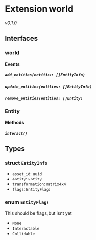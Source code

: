 # Extension world
*v0.1.0*


## Interfaces
### world

#### Events
##### `add_entities(entities: []EntityInfo)`

##### `update_entities(entities: []EntityInfo)`

##### `remove_entities(entities: []Entity)`

### Entity

#### Methods
##### `interact()`

## Types
### struct `EntityInfo`

- `asset_id`: `uuid`
- `entity`: `Entity`
- `transformation`: `matrix4x4`
- `flags`: `EntityFlags`
### enum `EntityFlags`
 This should be flags, but isnt yet 
- `None`
- `Interactable`
- `Collidable`
